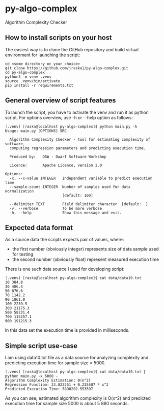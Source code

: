 # py-algo-complex
Algorithm Complexity Checker

## How to install scripts on your host
The easiest way is to clone the GitHub repository and build virtual environment for launching the script:
```
cd <some directory on your choice>
git clone https://github.com/jraska1/py-algo-complex.git
cd py-algo-complex
python3 -m venv .venv
source .venv/bin/activate
pip install -r requirements.txt
```

## General overview of script features
To launch the script, you have to activate the venv and run it as python script.
For options overview, use -h or --help option as follows:

```
(.venv) [raska@localhost py-algo-complex]$ python main.py -h
Usage: main.py [OPTIONS] SRC

  Algorithm Complexity Checker - tool for estimating complexity of software,
  computing regression parameters and predicting execution time.

  Produced by:   DSW - Dwarf Software Workshop

  Licence:       Apache Licence, version 2.0

Options:
  -x, --x-value INTEGER   Independent variable to predict execution time
  --sample-count INTEGER  Number of samples used for data normalization
                          [default: 100]

  --delimiter TEXT        Field delimiter character  [default:  ]
  -v, --verbose           To be more verbose
  -h, --help              Show this message and exit.
```

## Expected data format
As a source data the scripts expects pair of values, where:
- the first number (obviously integer) represents size of data sample used for testing
- the second number (obviously float) represent measured execution time 

There is one such data source I used for developing script:
```
(.venv) [raska@localhost py-algo-complex]$ cat data/data10.txt 
10 384.8
30 486.4
50 876.6
70 1142.2
90 1861.0
100 2239.5
300 21175.3
500 58231.4
700 115257.1
900 191215.3
```
In this data set the execution time is provided in milliseconds. 
 
 
 ## Simple script use-case
 I am using data10.txt file as a data source for analyzing complexity 
 and predicting execution time for sample size = 5000.
```
(.venv) [raska@localhost py-algo-complex]$ cat data/data10.txt | python main.py -x 5000 -
Algorithm Complexity Estimation: O(n^2)
Regression Function: 23.023251 + 0.235607 * x^2
Predicted Execution Time: 5890202.553507
```
As you can see, estimated algorithm complexity is O(x^2) and predicted execution time for sample size 5000 
is about 5 890 seconds.
  